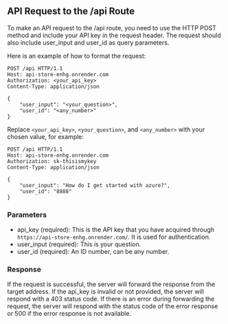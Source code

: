 ## API Request to the /api Route  

To make an API request to the /api route, you need to use the HTTP POST method and include your API key in the request header. The request should also include user_input and user_id as query parameters.

Here is an example of how to format the request:  

```
POST /api HTTP/1.1
Host: api-store-enhg.onrender.com
Authorization: <your_api_key>
Content-Type: application/json

{
    "user_input": "<your_question>",
    "user_id": "<any_number>"
}
```

Replace `<your_api_key>`, `<your_question>`, and `<any_number>` with your chosen value, for example:  

```
POST /api HTTP/1.1
Host: api-store-enhg.onrender.com
Authorization: sk-thisismykey
Content-Type: application/json

{
    "user_input": "How do I get started with azure?",
    "user_id": "8888"
}

```

### Parameters  

- api_key (required): This is the API key that you have acquired through `https://api-store-enhg.onrender.com/`. It is used for authentication.
- user_input (required): This is your question.
- user_id (required): An ID number, can be any number.  

### Response

If the request is successful, the server will forward the response from the target address. If the api_key is invalid or not provided, the server will respond with a 403 status code. If there is an error during forwarding the request, the server will respond with the status code of the error response or 500 if the error response is not available.
